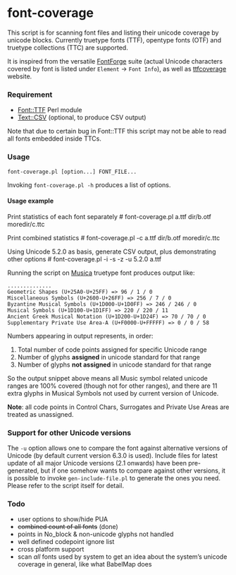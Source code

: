 # font-coverage

This script is for scanning font files and listing their unicode coverage by unicode blocks. Currently truetype fonts (TTF), opentype fonts (OTF) and truetype collections (TTC) are supported.

It is inspired from the versatile [FontForge](http://fontforge.org/) suite (actual Unicode characters covered by font is listed under `Element` &rarr; `Font Info`), as well as [ttfcoverage](http://everythingfonts.com/ttfcoverage) website.

### Requirement

* [Font::TTF](http://search.cpan.org/~mhosken/Font-TTF-1.03/) Perl module
* [Text::CSV](http://search.cpan.org/~makamaka/Text-CSV-1.32/) (optional, to produce CSV output)

Note that due to certain bug in Font::TTF this script may not be able to read all fonts embedded inside TTCs.

### Usage

    font-coverage.pl [option...] FONT_FILE...

Invoking `font-coverage.pl -h` produces a list of options.

#### Usage example

Print statistics of each font separately
    # font-coverage.pl a.ttf dir/b.otf moredir/c.ttc

Print combined statistics
    # font-coverage.pl -c a.ttf dir/b.otf moredir/c.ttc

Using Unicode 5.2.0 as basis, generate CSV output, plus demonstrating other options
    # font-coverage.pl -i -s -z -u 5.2.0 a.ttf

Running the script on [Musica](http://users.teilar.gr/~g1951d/) truetype font produces output like:

```
..............
Geometric Shapes (U+25A0-U+25FF) => 96 / 1 / 0
Miscellaneous Symbols (U+2600-U+26FF) => 256 / 7 / 0
Byzantine Musical Symbols (U+1D000-U+1D0FF) => 246 / 246 / 0
Musical Symbols (U+1D100-U+1D1FF) => 220 / 220 / 11
Ancient Greek Musical Notation (U+1D200-U+1D24F) => 70 / 70 / 0
Supplementary Private Use Area-A (U+F0000-U+FFFFF) => 0 / 0 / 58
```

Numbers appearing in output represents, in order:

1. Total number of code points assigned for specific Unicode range
1. Number of glyphs **assigned** in unicode standard for that range
1. Number of glyphs **not assigned** in unicode standard for that range

So the output snippet above means all Music symbol related unicode ranges are 100% covered (though not for other ranges), and there are 11 extra glyphs in Musical Symbols not used by current version of Unicode.

**Note**: all code points in Control Chars, Surrogates and Private Use Areas are treated as unassigned.


### Support for other Unicode versions

The `-u` option allows one to compare the font against alternative versions of Unicode (by default current version 6.3.0 is used). Include files for latest update of all major Unicode versions (2.1 onwards) have been pre-generated, but if one somehow wants to compare against other versions, it is possible to invoke `gen-include-file.pl` to generate the ones you need. Please refer to the script itself for detail.

### Todo

* user options to show/hide PUA
* ~~combined count of all fonts~~ (done)
* points in No_block & non-unicode glyphs not handled
* well defined codepoint ignore list
* cross platform support
* scan *all* fonts used by system to get an idea about the system&rsquo;s unicode coverage in general, like what BabelMap does

